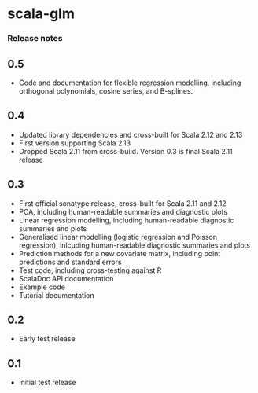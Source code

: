 # scala-glm

### Release notes

## 0.5

* Code and documentation for flexible regression modelling, including orthogonal polynomials, cosine series, and B-splines.

## 0.4

* Updated library dependencies and cross-built for Scala 2.12 and 2.13
* First version supporting Scala 2.13
* Dropped Scala 2.11 from cross-build. Version 0.3 is final Scala 2.11 release

## 0.3

* First official sonatype release, cross-built for Scala 2.11 and 2.12
* PCA, including human-readable summaries and diagnostic plots
* Linear regression modelling, including human-readable diagnostic summaries and plots
* Generalised linear modelling (logistic regression and Poisson regression), inlcuding human-readable diagnostic summaries and plots
* Prediction methods for a new covariate matrix, including point predictions and standard errors
* Test code, including cross-testing against R
* ScalaDoc API documentation
* Example code
* Tutorial documentation

## 0.2

* Early test release

## 0.1

* Initial test release

